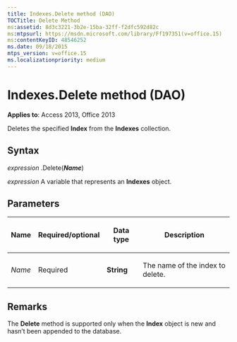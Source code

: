```yaml
---
title: Indexes.Delete method (DAO)
TOCTitle: Delete Method
ms:assetid: 8d3c3221-3b2e-15ba-32ff-f2dfc592d82c
ms:mtpsurl: https://msdn.microsoft.com/library/Ff197351(v=office.15)
ms:contentKeyID: 48546252
ms.date: 09/18/2015
mtps_version: v=office.15
ms.localizationpriority: medium
---
```


# Indexes.Delete method (DAO)

**Applies to**: Access 2013, Office 2013

Deletes the specified **Index** from the **Indexes** collection.

## Syntax

*expression* .Delete(***Name***)

*expression* A variable that represents an **Indexes** object.

## Parameters

<table>
<colgroup>
<col />
<col />
<col />
<col />
</colgroup>
<thead>
<tr class="header">
<th><p>Name</p></th>
<th><p>Required/optional</p></th>
<th><p>Data type</p></th>
<th><p>Description</p></th>
</tr>
</thead>
<tbody>
<tr class="odd">
<td><p><em>Name</em></p></td>
<td><p>Required</p></td>
<td><p><strong>String</strong></p></td>
<td><p>The name of the index to delete.</p></td>
</tr>
</tbody>
</table>


## Remarks

The **Delete** method is supported only when the **Index** object is new and hasn’t been appended to the database.

